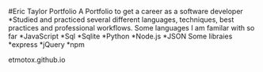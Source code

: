 #Eric Taylor Portfolio
A Portfolio to get a career as a software developer
*Studied and practiced several different languages, techniques, best practices and professional workflows.
Some languages I am familar with so far
*JavaScript
*Sql
*Sqlite
*Python
*Node.js
*JSON
Some libraies
*express
*jQuery
*npm



etmotox.github.io
